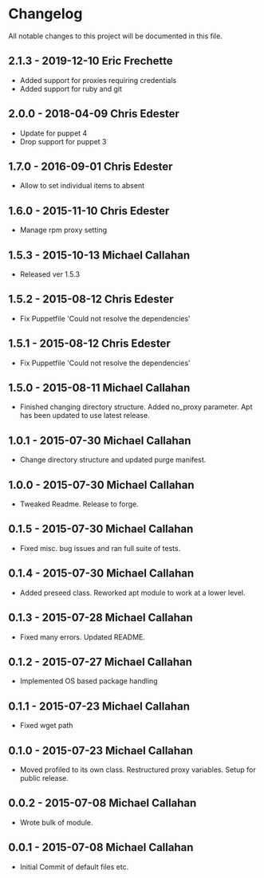 # Changelog

All notable changes to this project will be documented in this file.

## 2.1.3 - 2019-12-10  Eric Frechette
- Added support for proxies requiring credentials
- Added support for ruby and git

## 2.0.0 - 2018-04-09  Chris Edester
- Update for puppet 4
- Drop support for puppet 3

## 1.7.0 - 2016-09-01  Chris Edester
- Allow to set individual items to absent

## 1.6.0 - 2015-11-10  Chris Edester
- Manage rpm proxy setting

## 1.5.3 - 2015-10-13  Michael Callahan
- Released ver 1.5.3

## 1.5.2 - 2015-08-12  Chris Edester
- Fix Puppetfile 'Could not resolve the dependencies'

## 1.5.1 - 2015-08-12  Chris Edester
- Fix Puppetfile 'Could not resolve the dependencies'

## 1.5.0 - 2015-08-11  Michael Callahan
- Finished changing directory structure. Added no_proxy parameter. Apt has been updated to use latest release.

## 1.0.1 - 2015-07-30  Michael Callahan
- Change directory structure and updated purge manifest.

## 1.0.0 - 2015-07-30  Michael Callahan
- Tweaked Readme. Release to forge.

## 0.1.5 - 2015-07-30  Michael Callahan
- Fixed misc. bug issues and ran full suite of tests.

## 0.1.4 - 2015-07-30  Michael Callahan
- Added preseed class. Reworked apt module to work at a lower level.

## 0.1.3 - 2015-07-28  Michael Callahan
- Fixed many errors. Updated README.

## 0.1.2 - 2015-07-27  Michael Callahan
- Implemented OS based package handling

## 0.1.1 - 2015-07-23  Michael Callahan
- Fixed wget path

## 0.1.0 - 2015-07-23  Michael Callahan
- Moved profiled to its own class. Restructured proxy variables. Setup for public release.

## 0.0.2 - 2015-07-08  Michael Callahan
- Wrote bulk of module.

## 0.0.1 - 2015-07-08  Michael Callahan
- Initial Commit of default files etc.
